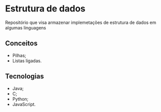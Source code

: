 # Estrutura de dados
Repositório que visa armazenar implemetações de estrutura de dados em algumas linguagens

## Conceitos
* Pilhas;
* Listas ligadas.


## Tecnologias
* Java;
* C;
* Python;
* JavaScript.
